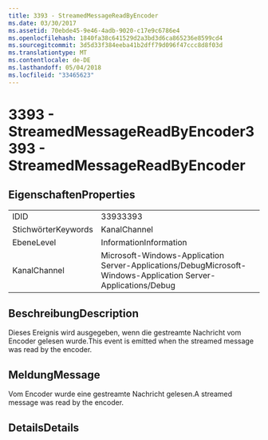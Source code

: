 ```yaml
---
title: 3393 - StreamedMessageReadByEncoder
ms.date: 03/30/2017
ms.assetid: 70ebde45-9e46-4adb-9020-c17e9c6786e4
ms.openlocfilehash: 1840fa38c641529d2a3bd3d6ca865236e8599cd4
ms.sourcegitcommit: 3d5d33f384eeba41b2dff79d096f47ccc8d8f03d
ms.translationtype: MT
ms.contentlocale: de-DE
ms.lasthandoff: 05/04/2018
ms.locfileid: "33465623"
---
```

# <a name="3393---streamedmessagereadbyencoder"></a><span data-ttu-id="99a43-102">3393 - StreamedMessageReadByEncoder</span><span class="sxs-lookup"><span data-stu-id="99a43-102">3393 - StreamedMessageReadByEncoder</span></span>
## <a name="properties"></a><span data-ttu-id="99a43-103">Eigenschaften</span><span class="sxs-lookup"><span data-stu-id="99a43-103">Properties</span></span>  
  
|||  
|-|-|  
|<span data-ttu-id="99a43-104">ID</span><span class="sxs-lookup"><span data-stu-id="99a43-104">ID</span></span>|<span data-ttu-id="99a43-105">3393</span><span class="sxs-lookup"><span data-stu-id="99a43-105">3393</span></span>|  
|<span data-ttu-id="99a43-106">Stichwörter</span><span class="sxs-lookup"><span data-stu-id="99a43-106">Keywords</span></span>|<span data-ttu-id="99a43-107">Kanal</span><span class="sxs-lookup"><span data-stu-id="99a43-107">Channel</span></span>|  
|<span data-ttu-id="99a43-108">Ebene</span><span class="sxs-lookup"><span data-stu-id="99a43-108">Level</span></span>|<span data-ttu-id="99a43-109">Information</span><span class="sxs-lookup"><span data-stu-id="99a43-109">Information</span></span>|  
|<span data-ttu-id="99a43-110">Kanal</span><span class="sxs-lookup"><span data-stu-id="99a43-110">Channel</span></span>|<span data-ttu-id="99a43-111">Microsoft-Windows-Application Server-Applications/Debug</span><span class="sxs-lookup"><span data-stu-id="99a43-111">Microsoft-Windows-Application Server-Applications/Debug</span></span>|  
  
## <a name="description"></a><span data-ttu-id="99a43-112">Beschreibung</span><span class="sxs-lookup"><span data-stu-id="99a43-112">Description</span></span>  
 <span data-ttu-id="99a43-113">Dieses Ereignis wird ausgegeben, wenn die gestreamte Nachricht vom Encoder gelesen wurde.</span><span class="sxs-lookup"><span data-stu-id="99a43-113">This event is emitted when the streamed message was read by the encoder.</span></span>  
  
## <a name="message"></a><span data-ttu-id="99a43-114">Meldung</span><span class="sxs-lookup"><span data-stu-id="99a43-114">Message</span></span>  
 <span data-ttu-id="99a43-115">Vom Encoder wurde eine gestreamte Nachricht gelesen.</span><span class="sxs-lookup"><span data-stu-id="99a43-115">A streamed message was read by the encoder.</span></span>  
  
## <a name="details"></a><span data-ttu-id="99a43-116">Details</span><span class="sxs-lookup"><span data-stu-id="99a43-116">Details</span></span>

